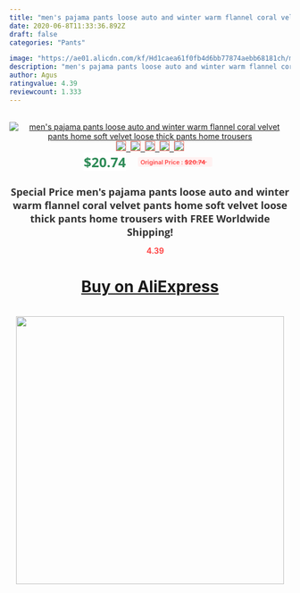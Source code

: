 ```yaml
---
title: "men's pajama pants loose auto and winter warm flannel coral velvet pants home soft velvet loose thick pants home trousers"
date: 2020-06-8T11:33:36.892Z
draft: false
categories: "Pants"

image: "https://ae01.alicdn.com/kf/Hd1caea61f0fb4d6bb77874aebb68181ch/men-s-pajama-pants-loose-auto-and-winter-warm-flannel-coral-velvet-pants-home-soft-velvet.jpg"
description: "men's pajama pants loose auto and winter warm flannel coral velvet pants home soft velvet loose thick pants home trousers"
author: Agus
ratingvalue: 4.39
reviewcount: 1.333
---
```

<br>
<div style="text-align: center;">
<a href="https://s.click.aliexpress.com/e/_A3MWXx" target="_blank" rel="nofollow noopener noreferrer"><img alt="men's pajama pants loose auto and winter warm flannel coral velvet pants home soft velvet loose thick pants home trousers" class="magnifier-image" src="https://ae01.alicdn.com/kf/Hd1caea61f0fb4d6bb77874aebb68181ch/men-s-pajama-pants-loose-auto-and-winter-warm-flannel-coral-velvet-pants-home-soft-velvet.jpg_640x640.jpg">
<br>
<img style="border:1px solid salmon" src="https://ae01.alicdn.com/kf/Hd1caea61f0fb4d6bb77874aebb68181ch/men-s-pajama-pants-loose-auto-and-winter-warm-flannel-coral-velvet-pants-home-soft-velvet.jpg_120x120.jpg">&nbsp;&nbsp;<img style="border:1px solid salmon" src="https://ae01.alicdn.com/kf/H25542209bdf5493391eb673868534e8cq/men-s-pajama-pants-loose-auto-and-winter-warm-flannel-coral-velvet-pants-home-soft-velvet.jpg_120x120.jpg">&nbsp;&nbsp;<img style="border:1px solid salmon" src="https://ae01.alicdn.com/kf/H043fe4e7febc4dc7ad3edb8d3a19eb0ax/men-s-pajama-pants-loose-auto-and-winter-warm-flannel-coral-velvet-pants-home-soft-velvet.jpg_120x120.jpg">&nbsp;&nbsp;<img style="border:1px solid salmon" src="https://ae01.alicdn.com/kf/H65e6d2d738e7426383a5b72e99b63a49k/men-s-pajama-pants-loose-auto-and-winter-warm-flannel-coral-velvet-pants-home-soft-velvet.jpg_120x120.jpg">&nbsp;&nbsp;<img style="border:1px solid salmon" src="https://ae01.alicdn.com/kf/Hd48af07c1a1344428c1e4b3c77ce65c0T/men-s-pajama-pants-loose-auto-and-winter-warm-flannel-coral-velvet-pants-home-soft-velvet.jpg_120x120.jpg"></a></div><br0>
<div style="text-align: center;"><span style="background-color: white; border: 0px; box-sizing: border-box; color: seagreen; display: inline-block; font-family: &quot;open sans&quot; , &quot;arial&quot; , &quot;helvetica&quot; , sans-serif , &quot;heiti&quot;; font-size: 24px; font-stretch: inherit; font-weight: 700; line-height: inherit; margin: 0px 10px 0px 0px; padding: 0px; vertical-align: middle;">$20.74 </span>
<span style="background: rgb(255 , 241 , 241); border-radius: 3px; border: 0px; box-sizing: border-box; color: #ff4747; display: inline-block; font-family: inherit; font-size: 12px; font-stretch: inherit; font-style: inherit; font-variant: inherit; font-weight: 600; line-height: inherit; margin: 0px; padding: 2px 5px; transform: scale(0.9); vertical-align: middle;">Original Price : <b style="text-decoration: line-through;">$20.74 </b> &nbsp;&nbsp;</span></div>
<h1 style="color: #333333; display: inline-block; font-family: &quot;open sans&quot; , &quot;arial&quot; , &quot;helvetica&quot; , sans-serif , &quot;heiti&quot;; font-size: 18px; font-stretch: inherit; font-weight: 700; text-align: center;">Special Price men's pajama pants loose auto and winter warm flannel coral velvet pants home soft velvet loose thick pants home trousers with FREE Worldwide Shipping!</h1>
<div style="color: #ff4747; text-align: center;">
<img src="https://4.bp.blogspot.com/-M0ZcTcb-5uY/XleCXlxnR4I/AAAAAAAAAEc/OrjgMkXV1oMQFaCRZj5HQwOCBcu3w1FegCPcBGAYYCw/s1600/star.png" style="height: 15px;">&nbsp;<b>4.39</b></div>
<div class="button_cont" align="center"><a class="buynow_a" href="https://s.click.aliexpress.com/e/_A3MWXx" target="_blank" rel="nofollow noopener noreferrer"><H1>Buy on AliExpress</H1></a></div><br>
<div class="separator" style="clear: both; text-align: center;">
<img src="https://lh3.googleusercontent.com/-pTy5HemUv9M/XlePHvY0dAI/AAAAAAAAAE4/0nX5iRUoIWY8eMW9Dpxeirr157OZliDIgCLcBGAsYHQ/s1600/badge.gif" width="480">
</div>
